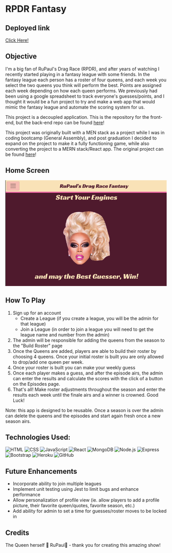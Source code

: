 # RPDR Fantasy

## Deployed link
[Click Here!](https://dragrace-fantasy.herokuapp.com/)

## Objective
I'm a big fan of RuPaul's Drag Race (RPDR), and after years of watching I recently started playing in a fantasy league with some friends. In the fantasy league each person has a roster of four queens, and each week you select the two queens you think will perform the best. Points are assigned each week depending on how each queen performs. We previously had been using a google spreadsheet to track everyone's guesses/points, and I thought it would be a fun project to try and make a web app that would mimic the fantasy league and automate the scoring system for us.

This project is a decoupled application. This is the repository for the front-end, but the back-end repo can be found [here](https://github.com/hbarrons/rpdrFantasy-react-backend-)!

This project was originally built with a MEN stack as a project while I was in coding bootcamp (General Assembly), and post graduation I decided to expand on the project to make it a fully functioning game, while also converting the project to a MERN stack/React app. The original project can be found [here](https://github.com/hbarrons/rpdr-fantasy)!

## Home Screen

![Home page in light mode](public/homescreen.png)

## How To Play

1. Sign up for an account
   * Create a League (if you create a league, you will be the admin for that league)
   * Join a League (in order to join a league you will need to get the league name and number from the admin)
2. The admin will be responsible for adding the queens from the season to the "Build Roster" page
3. Once the Queens are added, players are able to build their roster by choosing 4 queens. Once your initial roster is built you are only allowed to drop/add one queen per week.
4. Once your roster is built you can make your weekly guess
5. Once each player makes a guess, and after the episode airs, the admin can enter the results and calculate the scores with the click of a button on the Episodes page.
6. That's all! Make roster adjustments throughout the season and enter the results each week until the finale airs and a winner is crowned. Good Luck!

Note: this app is designed to be reusable. Once a season is over the admin can delete the queens and the episodes and start again fresh once a new season airs.

## Technologies Used:
![HTML](https://img.shields.io/badge/HTML5-E34F26?style=for-the-badge&logo=html5&logoColor=white "HTML Badge")
![CSS](https://img.shields.io/badge/CSS3-1572B6?style=for-the-badge&logo=css3&logoColor=white "CSS Badge")
![JavaScript](https://img.shields.io/badge/JavaScript-F7DF1E?style=for-the-badge&logo=javascript&logoColor=black "Javascript Badge")
![React](https://img.shields.io/badge/react-%2320232a.svg?style=for-the-badge&logo=react&logoColor=%2361DAFB) 
![MongoDB](https://img.shields.io/badge/MongoDB-4EA94B?style=for-the-badge&logo=mongodb&logoColor=white "MongoDB Badge")
![Node.js](https://img.shields.io/badge/Node.js-43853D?style=for-the-badge&logo=node.js&logoColor=white "Node.js Badge")
![Express](https://img.shields.io/badge/Express.js-404D59?style=for-the-badge "Express Badge")
![Bootstrap](https://img.shields.io/badge/bootstrap-%23563D7C.svg?style=for-the-badge&logo=bootstrap&logoColor=white)
![Heroku](https://img.shields.io/badge/Heroku-430098?style=for-the-badge&logo=heroku&logoColor=white "Heroku Badge")
![GitHub](https://img.shields.io/badge/github-%23121011.svg?style=for-the-badge&logo=github&logoColor=white)

## Future Enhancements
- Incorporate ability to join multiple leagues
- Implement unit testing using Jest to limit bugs and enhance performance
- Allow personalization of profile view (ie. allow players to add a profile picture, their favorite queen/quotes, favorite season, etc.)
- Add ability for admin to set a time for guesses/roster moves to be locked in

## Credits
The Queen herself 🙌 RuPaul🙌   - thank you for creating this amazing show! 


